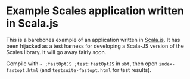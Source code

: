 # Example Scales application written in Scala.js

This is a barebones example of an application written in
[Scala.js](http://www.scala-js.org/).
It has been hijacked as a test harness for developing a Scala-JS version of
the Scales library. It will go away fairly soon.

Compile with `~ ;fastOptJS ;test:fastOptJS` in `sbt`, then open
`index-fastopt.html` (and `testsuite-fastopt.html` for test results).
